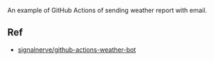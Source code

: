 An example of GitHub Actions of sending weather report with email.

## Ref

- [signalnerve/github-actions-weather-bot](https://github.com/signalnerve/github-actions-weather-bot)
